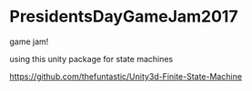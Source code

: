 # PresidentsDayGameJam2017
game jam!

using this unity package for state machines

https://github.com/thefuntastic/Unity3d-Finite-State-Machine

